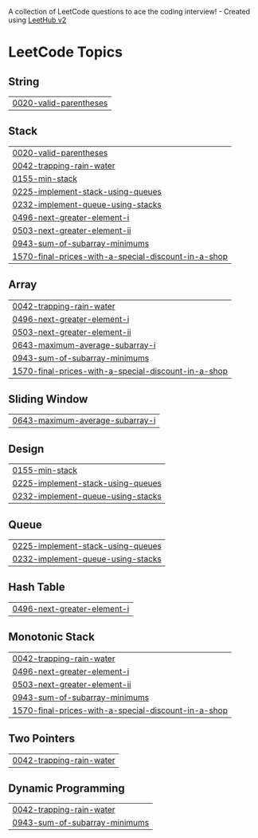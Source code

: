 A collection of LeetCode questions to ace the coding interview! - Created using [LeetHub v2](https://github.com/arunbhardwaj/LeetHub-2.0)
<!---LeetCode Topics Start-->
# LeetCode Topics
## String
|  |
| ------- |
| [0020-valid-parentheses](https://github.com/prasoonsharma9/LeetCode_Problem_solving/tree/master/0020-valid-parentheses) |
## Stack
|  |
| ------- |
| [0020-valid-parentheses](https://github.com/prasoonsharma9/LeetCode_Problem_solving/tree/master/0020-valid-parentheses) |
| [0042-trapping-rain-water](https://github.com/prasoonsharma9/LeetCode_Problem_solving/tree/master/0042-trapping-rain-water) |
| [0155-min-stack](https://github.com/prasoonsharma9/LeetCode_Problem_solving/tree/master/0155-min-stack) |
| [0225-implement-stack-using-queues](https://github.com/prasoonsharma9/LeetCode_Problem_solving/tree/master/0225-implement-stack-using-queues) |
| [0232-implement-queue-using-stacks](https://github.com/prasoonsharma9/LeetCode_Problem_solving/tree/master/0232-implement-queue-using-stacks) |
| [0496-next-greater-element-i](https://github.com/prasoonsharma9/LeetCode_Problem_solving/tree/master/0496-next-greater-element-i) |
| [0503-next-greater-element-ii](https://github.com/prasoonsharma9/LeetCode_Problem_solving/tree/master/0503-next-greater-element-ii) |
| [0943-sum-of-subarray-minimums](https://github.com/prasoonsharma9/LeetCode_Problem_solving/tree/master/0943-sum-of-subarray-minimums) |
| [1570-final-prices-with-a-special-discount-in-a-shop](https://github.com/prasoonsharma9/LeetCode_Problem_solving/tree/master/1570-final-prices-with-a-special-discount-in-a-shop) |
## Array
|  |
| ------- |
| [0042-trapping-rain-water](https://github.com/prasoonsharma9/LeetCode_Problem_solving/tree/master/0042-trapping-rain-water) |
| [0496-next-greater-element-i](https://github.com/prasoonsharma9/LeetCode_Problem_solving/tree/master/0496-next-greater-element-i) |
| [0503-next-greater-element-ii](https://github.com/prasoonsharma9/LeetCode_Problem_solving/tree/master/0503-next-greater-element-ii) |
| [0643-maximum-average-subarray-i](https://github.com/prasoonsharma9/LeetCode_Problem_solving/tree/master/0643-maximum-average-subarray-i) |
| [0943-sum-of-subarray-minimums](https://github.com/prasoonsharma9/LeetCode_Problem_solving/tree/master/0943-sum-of-subarray-minimums) |
| [1570-final-prices-with-a-special-discount-in-a-shop](https://github.com/prasoonsharma9/LeetCode_Problem_solving/tree/master/1570-final-prices-with-a-special-discount-in-a-shop) |
## Sliding Window
|  |
| ------- |
| [0643-maximum-average-subarray-i](https://github.com/prasoonsharma9/LeetCode_Problem_solving/tree/master/0643-maximum-average-subarray-i) |
## Design
|  |
| ------- |
| [0155-min-stack](https://github.com/prasoonsharma9/LeetCode_Problem_solving/tree/master/0155-min-stack) |
| [0225-implement-stack-using-queues](https://github.com/prasoonsharma9/LeetCode_Problem_solving/tree/master/0225-implement-stack-using-queues) |
| [0232-implement-queue-using-stacks](https://github.com/prasoonsharma9/LeetCode_Problem_solving/tree/master/0232-implement-queue-using-stacks) |
## Queue
|  |
| ------- |
| [0225-implement-stack-using-queues](https://github.com/prasoonsharma9/LeetCode_Problem_solving/tree/master/0225-implement-stack-using-queues) |
| [0232-implement-queue-using-stacks](https://github.com/prasoonsharma9/LeetCode_Problem_solving/tree/master/0232-implement-queue-using-stacks) |
## Hash Table
|  |
| ------- |
| [0496-next-greater-element-i](https://github.com/prasoonsharma9/LeetCode_Problem_solving/tree/master/0496-next-greater-element-i) |
## Monotonic Stack
|  |
| ------- |
| [0042-trapping-rain-water](https://github.com/prasoonsharma9/LeetCode_Problem_solving/tree/master/0042-trapping-rain-water) |
| [0496-next-greater-element-i](https://github.com/prasoonsharma9/LeetCode_Problem_solving/tree/master/0496-next-greater-element-i) |
| [0503-next-greater-element-ii](https://github.com/prasoonsharma9/LeetCode_Problem_solving/tree/master/0503-next-greater-element-ii) |
| [0943-sum-of-subarray-minimums](https://github.com/prasoonsharma9/LeetCode_Problem_solving/tree/master/0943-sum-of-subarray-minimums) |
| [1570-final-prices-with-a-special-discount-in-a-shop](https://github.com/prasoonsharma9/LeetCode_Problem_solving/tree/master/1570-final-prices-with-a-special-discount-in-a-shop) |
## Two Pointers
|  |
| ------- |
| [0042-trapping-rain-water](https://github.com/prasoonsharma9/LeetCode_Problem_solving/tree/master/0042-trapping-rain-water) |
## Dynamic Programming
|  |
| ------- |
| [0042-trapping-rain-water](https://github.com/prasoonsharma9/LeetCode_Problem_solving/tree/master/0042-trapping-rain-water) |
| [0943-sum-of-subarray-minimums](https://github.com/prasoonsharma9/LeetCode_Problem_solving/tree/master/0943-sum-of-subarray-minimums) |
<!---LeetCode Topics End-->
